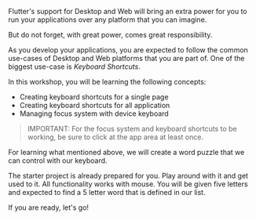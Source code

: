 Flutter's support for Desktop and Web will bring an extra power for you to run your applications over any platform that you can imagine. 

But do not forget, with great power, comes great responsibility.

As you develop your applications, you are expected to follow the common use-cases of Desktop and Web platforms that you are part of. One of the biggest use-case is _Keyboard Shortcuts_.

In this workshop, you will be learning the following concepts:

- Creating keyboard shortcuts for a single page
- Creating keyboard shortcuts for all application
- Managing focus system with device keyboard

> IMPORTANT: For the focus system and keyboard shortcuts to be working, be sure to click at the app area at least once.

For learning what mentioned above, we will create a word puzzle that we can control with our keyboard. 

The starter project is already prepared for you. Play around with it and get used to it. All functionality works with mouse. You will be given five letters and expected to find a 5 letter word that is defined in our list.

If you are ready, let's go!

